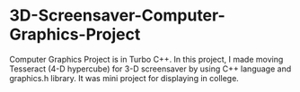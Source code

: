 # 3D-Screensaver-Computer-Graphics-Project
Computer Graphics Project is in Turbo C++.
In this project, I made moving Tesseract (4-D hypercube) for 3-D screensaver by using C++ language and graphics.h library.
It was mini project for displaying in college.

